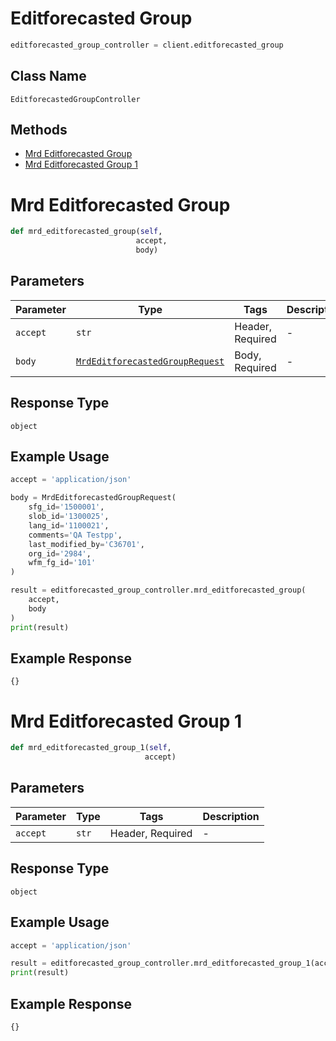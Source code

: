 # Editforecasted Group

```python
editforecasted_group_controller = client.editforecasted_group
```

## Class Name

`EditforecastedGroupController`

## Methods

* [Mrd Editforecasted Group](../../doc/controllers/editforecasted-group.md#mrd-editforecasted-group)
* [Mrd Editforecasted Group 1](../../doc/controllers/editforecasted-group.md#mrd-editforecasted-group-1)


# Mrd Editforecasted Group

```python
def mrd_editforecasted_group(self,
                            accept,
                            body)
```

## Parameters

| Parameter | Type | Tags | Description |
|  --- | --- | --- | --- |
| `accept` | `str` | Header, Required | - |
| `body` | [`MrdEditforecastedGroupRequest`](../../doc/models/mrd-editforecasted-group-request.md) | Body, Required | - |

## Response Type

`object`

## Example Usage

```python
accept = 'application/json'

body = MrdEditforecastedGroupRequest(
    sfg_id='1500001',
    slob_id='1300025',
    lang_id='1100021',
    comments='QA Testpp',
    last_modified_by='C36701',
    org_id='2984',
    wfm_fg_id='101'
)

result = editforecasted_group_controller.mrd_editforecasted_group(
    accept,
    body
)
print(result)
```

## Example Response

```
{}
```


# Mrd Editforecasted Group 1

```python
def mrd_editforecasted_group_1(self,
                              accept)
```

## Parameters

| Parameter | Type | Tags | Description |
|  --- | --- | --- | --- |
| `accept` | `str` | Header, Required | - |

## Response Type

`object`

## Example Usage

```python
accept = 'application/json'

result = editforecasted_group_controller.mrd_editforecasted_group_1(accept)
print(result)
```

## Example Response

```
{}
```

